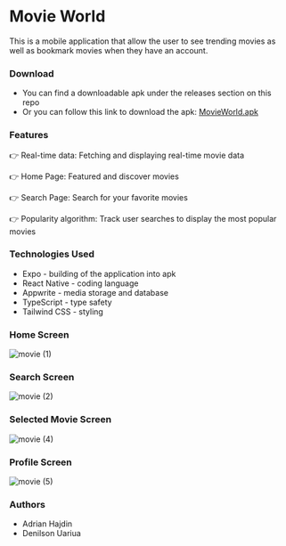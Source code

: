 # Movie World
This is a mobile application that allow the user to see trending movies as well as bookmark movies when they have an account.

### Download
- You can find a downloadable apk under the releases section on this repo
- Or you can follow this link to download the apk: [MovieWorld.apk](https://expo.dev/artifacts/eas/65n6zw5a2RMGK41Eu6jPAr.apk)


### Features
👉 Real-time data: Fetching and displaying real-time movie data

👉 Home Page: Featured and discover movies

👉 Search Page: Search for your favorite movies

👉 Popularity algorithm: Track user searches to display the most popular movies

### Technologies Used
- Expo - building of the application into apk
- React Native - coding language
- Appwrite - media storage and database
- TypeScript - type safety
- Tailwind CSS - styling 

### Home Screen
![movie (1)](https://github.com/user-attachments/assets/86d74319-a719-4bd1-aaa8-c32c4ecb7997)

### Search Screen
![movie (2)](https://github.com/user-attachments/assets/63317f91-3038-4211-9087-d6f5890b78db)

### Selected Movie Screen
![movie (4)](https://github.com/user-attachments/assets/0786993b-3e75-4e82-87cf-ac1ef7ee69c8)

### Profile Screen
![movie (5)](https://github.com/user-attachments/assets/faa0a6cb-d626-448c-bfbc-10e5be4d8e82)

### Authors
- Adrian Hajdin  
- Denilson Uariua
